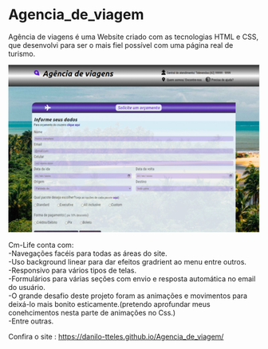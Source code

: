 # Agencia_de_viagem
Agência de viagens é uma Website criado com as tecnologias HTML e CSS, que desenvolvi para ser o mais fiel possível com uma página real de turismo.


<img src="https://github.com/Danilo-TTeles/Agencia_de_viagem/blob/main/src/img/Captura%20de%20tela%202023-08-22%20162650.png">

Cm-Life conta com:<br>
-Navegações facéis para todas as áreas do site.<br>
-Uso background linear para dar efeitos gradrient ao menu entre outros.<br>
-Responsivo para vários tipos de telas.<br>
-Formulários para várias seções com envio e resposta automática no email do usuário.<br>
-O grande desafio deste projeto foram as animações e movimentos para deixá-lo mais bonito esticamente.(pretendo aprofundar meus conehcimentos nesta parte de animações no Css.)<br>
-Entre outras.<br>

Confira o site : https://danilo-tteles.github.io/Agencia_de_viagem/
